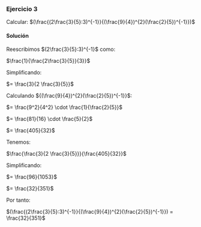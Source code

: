 ### Ejercicio 3

Calcular: $(\frac{(2\frac{3}{5}:3)^{-1}}{(\frac{9}{4})^{2}(\frac{2}{5})^{-1}})$


#### Solución

Reescribimos $(2\frac{3}{5}:3)^{-1}$ como:

$\frac{1}{\frac{2\frac{3}{5}}{3}}$

Simplificando:

$= \frac{3}{2 \frac{3}{5}}$


Calculando ${(\frac{9}{4})^{2}(\frac{2}{5})^{-1}}$:


$= \frac{9^2}{4^2} \cdot \frac{1}{\frac{2}{5}}$

$= \frac{81}{16} \cdot \frac{5}{2}$

$= \frac{405}{32}$



Tenemos:

$\frac{\frac{3}{2 \frac{3}{5}}}{\frac{405}{32}}$

Simplificando:

$= \frac{96}{1053}$


$= \frac{32}{351}$

Por tanto:


$(\frac{(2\frac{3}{5}:3)^{-1}}{(\frac{9}{4})^{2}(\frac{2}{5})^{-1}}) = \frac{32}{351}$